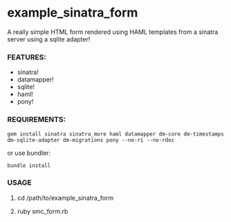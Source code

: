 # example_sinatra_form

A really simple HTML form rendered using HAML templates from a sinatra server using a sqlite adapter!

### FEATURES: 

* sinatra!
* datamapper!
* sqlite!
* haml!
* pony!

### REQUIREMENTS:

    gem install sinatra sinatra_more haml datamapper dm-core dm-timestamps dm-sqlite-adapter dm-migrations pony --no-ri --no-rdoc

or use bundler:

    bundle install 

### USAGE

1. cd /path/to/example_sinatra_form

2. ruby smc_form.rb
